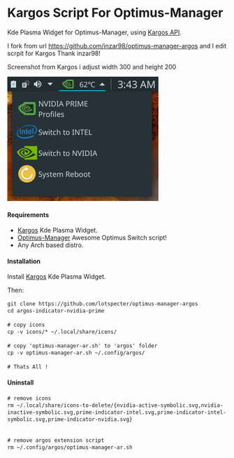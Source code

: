 # Kargos Script For Optimus-Manager
Kde Plasma Widget for Optimus-Manager, using [Kargos API](https://github.com/lipido/kargos).

I fork from url https://github.com/inzar98/optimus-manager-argos and I edit scrpit for Kargos Thank inzar98!

Screenshot from Kargos i adjust width 300 and height 200

![NVidia Prime Kargos Indicator](https://github.com/lotspecter/optimus-manager-argos/blob/master/screenshots/optimus-manager-2.png)                                       

#### Requirements
- [Kargos](https://store.kde.org/p/1173112/) Kde Plasma Widget.
- [Optimus-Manager](https://github.com/Askannz/optimus-manager) Awesome Optimus Switch script!
- Any Arch based distro.

#### Installation
Install [Kargos](https://store.kde.org/p/1173112/) Kde Plasma Widget.

Then:
```
git clone https://github.com/lotspecter/optimus-manager-argos
cd argos-indicator-nvidia-prime

# copy icons
cp -v icons/* ~/.local/share/icons/

# copy 'optimus-manager-ar.sh' to 'argos' folder
cp -v optimus-manager-ar.sh ~/.config/argos/

# Thats All !
```
#### Uninstall
```
# remove icons
rm ~/.local/share/icons-to-delete/{nvidia-active-symbolic.svg,nvidia-inactive-symbolic.svg,prime-indicator-intel.svg,prime-indicator-intel-symbolic.svg,prime-indicator-nvidia.svg}


# remove argos extension script
rm ~/.config/argos/optimus-manager-ar.sh



